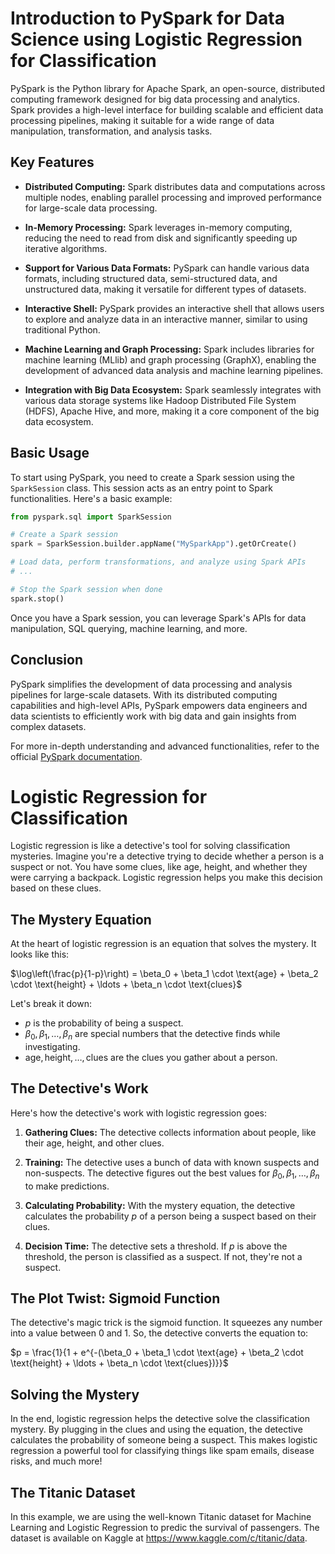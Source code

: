 # Introduction to PySpark for Data Science using Logistic Regression for Classification

PySpark is the Python library for Apache Spark, an open-source, distributed computing framework designed for big data processing and analytics. Spark provides a high-level interface for building scalable and efficient data processing pipelines, making it suitable for a wide range of data manipulation, transformation, and analysis tasks.

## Key Features

- **Distributed Computing:** Spark distributes data and computations across multiple nodes, enabling parallel processing and improved performance for large-scale data processing.

- **In-Memory Processing:** Spark leverages in-memory computing, reducing the need to read from disk and significantly speeding up iterative algorithms.

- **Support for Various Data Formats:** PySpark can handle various data formats, including structured data, semi-structured data, and unstructured data, making it versatile for different types of datasets.

- **Interactive Shell:** PySpark provides an interactive shell that allows users to explore and analyze data in an interactive manner, similar to using traditional Python.

- **Machine Learning and Graph Processing:** Spark includes libraries for machine learning (MLlib) and graph processing (GraphX), enabling the development of advanced data analysis and machine learning pipelines.

- **Integration with Big Data Ecosystem:** Spark seamlessly integrates with various data storage systems like Hadoop Distributed File System (HDFS), Apache Hive, and more, making it a core component of the big data ecosystem.

## Basic Usage

To start using PySpark, you need to create a Spark session using the `SparkSession` class. This session acts as an entry point to Spark functionalities. Here's a basic example:

```python
from pyspark.sql import SparkSession

# Create a Spark session
spark = SparkSession.builder.appName("MySparkApp").getOrCreate()

# Load data, perform transformations, and analyze using Spark APIs
# ...

# Stop the Spark session when done
spark.stop()
```

Once you have a Spark session, you can leverage Spark's APIs for data manipulation, SQL querying, machine learning, and more.

## Conclusion

PySpark simplifies the development of data processing and analysis pipelines for large-scale datasets. With its distributed computing capabilities and high-level APIs, PySpark empowers data engineers and data scientists to efficiently work with big data and gain insights from complex datasets.

For more in-depth understanding and advanced functionalities, refer to the official [PySpark documentation](https://spark.apache.org/docs/latest/api/python/index.html).



# Logistic Regression for Classification

Logistic regression is like a detective's tool for solving classification mysteries. Imagine you're a detective trying to decide whether a person is a suspect or not. You have some clues, like age, height, and whether they were carrying a backpack. Logistic regression helps you make this decision based on these clues.

## The Mystery Equation

At the heart of logistic regression is an equation that solves the mystery. It looks like this:

$\log\left(\frac{p}{1-p}\right) = \beta_0 + \beta_1 \cdot \text{age} + \beta_2 \cdot \text{height} + \ldots + \beta_n \cdot \text{clues}$

Let's break it down:

- $p$ is the probability of being a suspect.
- $\beta_0, \beta_1, \ldots, \beta_n$ are special numbers that the detective finds while investigating.
- $\text{age}, \text{height}, \ldots, \text{clues}$ are the clues you gather about a person.

## The Detective's Work

Here's how the detective's work with logistic regression goes:

1. **Gathering Clues:** The detective collects information about people, like their age, height, and other clues.

2. **Training:** The detective uses a bunch of data with known suspects and non-suspects. The detective figures out the best values for $\beta_0, \beta_1, \ldots, \beta_n$ to make predictions.

3. **Calculating Probability:** With the mystery equation, the detective calculates the probability $p$ of a person being a suspect based on their clues.

4. **Decision Time:** The detective sets a threshold. If $p$ is above the threshold, the person is classified as a suspect. If not, they're not a suspect.

## The Plot Twist: Sigmoid Function

The detective's magic trick is the sigmoid function. It squeezes any number into a value between 0 and 1. So, the detective converts the equation to:

$p = \frac{1}{1 + e^{-(\beta_0 + \beta_1 \cdot \text{age} + \beta_2 \cdot \text{height} + \ldots + \beta_n \cdot \text{clues})}}$

## Solving the Mystery

In the end, logistic regression helps the detective solve the classification mystery. By plugging in the clues and using the equation, the detective calculates the probability of someone being a suspect. This makes logistic regression a powerful tool for classifying things like spam emails, disease risks, and much more!

## The Titanic Dataset

In this example, we are using the well-known Titanic dataset for Machine Learning and Logistic Regression to predic the survival of passengers. The dataset is available on Kaggle at https://www.kaggle.com/c/titanic/data.

